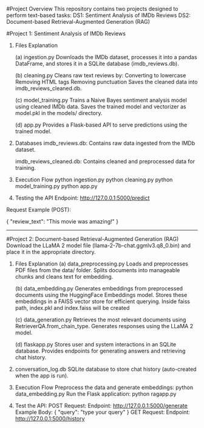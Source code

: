 #Project Overview
This repository contains two projects designed to perform text-based tasks:
DS1: Sentiment Analysis of IMDb Reviews
DS2: Document-based Retrieval-Augmented Generation (RAG)

#Project 1: Sentiment Analysis of IMDb Reviews
1. Files Explanation
   
   (a) ingestion.py
      Downloads the IMDb dataset, processes it into a pandas DataFrame, and stores it in a SQLite database (imdb_reviews.db).
      
   (b) cleaning.py
      Cleans raw text reviews by:
      Converting to lowercase
      Removing HTML tags
      Removing punctuation
      Saves the cleaned data into imdb_reviews_cleaned.db.

   (c) model_training.py
      Trains a Naive Bayes sentiment analysis model using cleaned IMDb data.
      Saves the trained model and vectorizer as model.pkl in the models/ directory.

   (d) app.py
      Provides a Flask-based API to serve predictions using the trained model.

2. Databases
     imdb_reviews.db: Contains raw data ingested from the IMDb dataset.
   
     imdb_reviews_cleaned.db: Contains cleaned and preprocessed data for training.

4. Execution Flow
python ingestion.py
python cleaning.py
python model_training.py
python app.py

5. Testing the API
Endpoint: http://127.0.0.1:5000/predict

Request Example (POST):

{
    "review_text": "This movie was amazing!"
}

______________________________________________________________________________________________________________________________________________________________________________
#Project 2: Document-based Retrieval-Augmented Generation (RAG)
Download the LLaMA 2 model file (llama-2-7b-chat.ggmlv3.q8_0.bin) and place it in the appropriate directory.

1. Files Explanation
   (a) data_preprocessing.py
       Loads and preprocesses PDF files from the data/ folder.
       Splits documents into manageable chunks and cleans text for embedding.

   (b) data_embedding.py
        Generates embeddings from preprocessed documents using the HuggingFace Embeddings model.
        Stores these embeddings in a FAISS vector store for efficient querying.
        Inside faiss path, index.pkl and index.faiss will be created

   (c) data_generation.py
        Retrieves the most relevant documents using RetrieverQA.from_chain_type.
        Generates responses using the LLaMA 2 model.

   (d) flaskapp.py
        Stores user and system interactions in an SQLite database.
        Provides endpoints for generating answers and retrieving chat history.

2. conversation_log.db
    SQLite database to store chat history (auto-created when the app is run).

3. Execution Flow
    Preprocess the data and generate embeddings:
      python data_embedding.py
    Run the Flask application:
      python ragapp.py

4. Test the API:
POST Request:
Endpoint: http://127.0.0.1:5000/generate
Example Body:
{
    "query": "type your query"
}
GET Request:
Endpoint: http://127.0.0.1:5000/history



